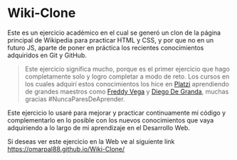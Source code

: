 # Wiki-Clone

Este es un ejercicio académico en el cual se generó un clon de la página principal de Wikipedia para practicar HTML y CSS, y por que no en un futuro JS, aparte de poner en práctica los recientes conocimientos adquiridos en Git y GitHub.

> Este ejercicio significa mucho, porque es el primer ejercicio que hago completamente solo y logro completar a modo de reto. Los cursos en los cuales adquirí estos conocimientos los hice en [Platzi](https://platzi.com/ "Platzi") aprendiendo de grandes maestros como [Freddy Vega](https://github.com/freddier "Freddy Vega") y [Diego De Granda](https://github.com/degranda "Diego De Granda"), muchas gracias #NuncaParesDeAprender.

Este ejercicio lo usaré para mejorar y practicar continuamente mi código y complementarlo en lo posible con los nuevos conocimientos que vaya adquiriendo a lo largo de mi aprendizaje en el Desarrollo Web.

Si deseas ver este ejercicio en la Web ve al siguiente link https://omarpal88.github.io/Wiki-Clone/
